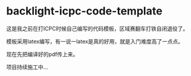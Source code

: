 # backlight-icpc-code-template

这是我之前在打ICPC时候自己编写的代码模板，区域赛翻车打铁自闭退役了。

模板采用latex编写，有一说一latex是真的好用，就是入门难度高了一点点。

现在先把编译好的pdf传上来。

项目持续施工中...